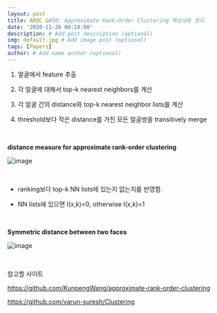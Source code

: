 ```yaml
---
layout: post
title: AROC &#58; Approximate Rank-Order Clustering 핵심내용 정리
date: '2020-11-26 00:18:00'
description: # Add post description (optional)
img: default.jpg # Add image post (optional)
tags: [Papers]
author: # Add name author (optional)
---
```


1. 얼굴에서 feature 추출

2. 각 얼굴에 대해서 top-k nearest neighbors를 계산

3. 각 얼굴 간의 distance와 top-k nearest neighbor lists를 계산

4. threshold보다 작은 distance를 가진 모든 얼굴쌍을 transitively merge

​

**distance measure for approximate rank-order clustering**

![image](https://user-images.githubusercontent.com/17904547/100246769-e63ade80-2f7c-11eb-9560-45e1b1984b38.png)

​

- ranking보다 top-k NN lists에 있는지 없는지를 반영함.

- NN lists에 있으면 I(x,k)=0, otherwise I(x,k)=1

​
​

**Symmetric distance between two faces**

![image](https://user-image.githubusercontent.com/17904547/100246794-efc44680-2f7c-11eb-8184-e7c84d3b24c1.png)

​

참고할 사이트

<https://github.com/KunpengWang/approximate-rank-order-clustering>

<https://github.com/varun-suresh/Clustering>





